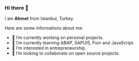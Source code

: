 ### Hi there 👋

 
I am **Ahmet** from Istanbul, Turkey.

Here are some informations about me:

- 🔭 I’m currently working on personal projects.
- 🌱 I’m currently learning ABAP, SAPUI5, Fiori and JavaScript.
- 👀 I’m interested in entrepreneurship.
- 💞️ I’m looking to collaborate on open source projects.

